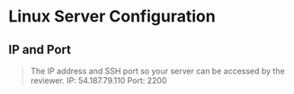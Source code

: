 # Linux Server Configuration

## IP and Port
 > The IP address and SSH port so your server can be accessed by the reviewer.
 IP:   54.187.79.110
 Port: 2200

